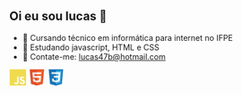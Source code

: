 ## Oi eu sou lucas 👋

- 🔭 Cursando técnico em informática para internet no IFPE
- 🌱 Estudando javascript, HTML e CSS
- 📧 Contate-me: lucas47b@hotmail.com


<div>
   <img align="center" alt="lucas-Js" height="30" width="30" src="https://raw.githubusercontent.com/devicons/devicon/master/icons/javascript/javascript-plain.svg">
   <img align="center" alt="lucas-HTML" height="30" width="30" src="https://raw.githubusercontent.com/devicons/devicon/master/icons/html5/html5-original.svg">
  <img align="center" alt="lucas-CSS" height="30" width="30" src="https://raw.githubusercontent.com/devicons/devicon/master/icons/css3/css3-original.svg">
</div>

  



